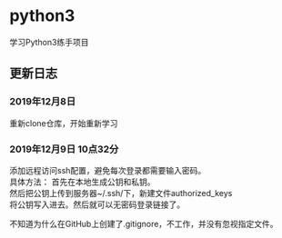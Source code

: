# python3
学习Python3练手项目

## 更新日志
### 2019年12月8日
重新clone仓库，开始重新学习

### 2019年12月9日 10点32分
添加远程访问ssh配置，避免每次登录都需要输入密码。  
具体方法：
首先在本地生成公钥和私钥。  
然后把公钥上传到服务器~/.ssh/下，新建文件authorized_keys  
将公钥写入进去。然后就可以无密码登录链接了。  

不知道为什么在GitHub上创建了.gitignore，不工作，并没有忽视指定文件。